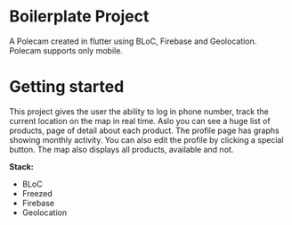 # Boilerplate Project

A Polecam created in flutter using BLoC, Firebase and Geolocation. Polecam supports only mobile.

# Getting started

This project gives the user the ability to log in phone number, track the current location on the map in real time. Aslo you can see a huge list of products, page of detail about each product. The profile page has graphs showing monthly activity. You can also edit the profile by clicking a special button.
The map also displays all products, available and not.

**Stack:**

 - BLoC
 - Freezed
 - Firebase
 - Geolocation
